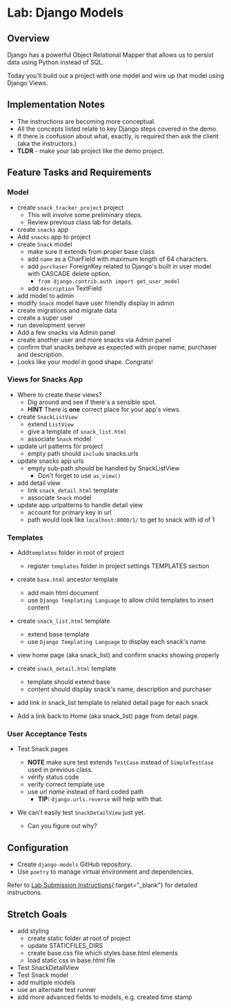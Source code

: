 # Lab: Django Models

## Overview

Django has a powerful Object Relational Mapper that allows us to persist data using Python instead of SQL.

Today you'll build out a project with one model and wire up that model using Django Views.

## Implementation Notes

- The instructions are becoming more conceptual.
- All the concepts listed relate to key Django steps covered in the demo.
- If there is confusion about what, exactly, is required then ask the client (aka the instructors.)
- **TLDR** - make your lab project like the demo project.

## Feature Tasks and Requirements

### Model

- create `snack_tracker_project` project
  - This will involve some preliminary steps.
  - Review previous class lab for details.
- create `snacks` app
- Add `snacks` app to project
- create `Snack` model
  - make sure it extends from proper base class
  - add `name` as a CharField with maximum length of 64 characters.
  - add `purchaser` ForeignKey related to Django's built in user model with CASCADE delete option.
    - `from django.contrib.auth import get_user_model`
  - add `description` TextField
- add model to admin
- modify `Snack` model have user friendly display in admin
- create migrations and migrate data
- create a super user
- run development server
- Add a few snacks via Admin panel
- create another user and more snacks via Admin panel
- confirm that snacks behave as expected with proper name, purchaser and description.
- Looks like your model in good shape. Congrats!

### Views for Snacks App

- Where to create these views?
  - Dig around and see if there's a sensible spot.
  - **HINT** There is **one** correct place for your app's views.
- create `SnackListView`
  - extend `ListView`
  - give a template of `snack_list.html`
  - associate `Snack` model
- update url patterns for project
  - empty path should `include` snacks.urls
- update snacks app urls
  - empty sub-path should be handled by SnackListView
    - Don't forget to use `as_view()`
- add detail view
  - link `snack_detail.html` template
  - associate `Snack` model
- update app urlpatterns to handle detail view
  - account for primary key in url
  - path would look like `localhost:8000/1/` to get to snack with id of 1

### Templates

- Add`templates` folder in root of project
  - register `templates` folder in project settings TEMPLATES section
- create `base.html` ancestor template
  - add main html document
  - use `Django Templating Language` to allow child templates to insert content
- create `snack_list.html` template
  - extend base template
  - use `Django Templating Language` to display each snack's name
- view home page (aka snack_list) and confirm snacks showing properly
- create `snack_detail.html` template
  - template should extend base
  - content should display snack's name, description and purchaser

- add link in snack_list template to related detail page for each snack
- Add a link back to Home (aka snack_list) page from detail page.

### User Acceptance Tests

- Test Snack pages
  - **NOTE** make sure test extends `TestCase` instead of `SimpleTestCase` used in previous class.
  - verify status code
  - verify correct template use
  - use url *name* instead of hard coded path
    - **TIP:** `django.urls.reverse` will help with that.

- We can't easily test `SnackDetailView` just yet.
  - Can you figure out why?

## Configuration

- Create `django-models` GitHub repository.
- Use `poetry` to manage virtual environment and dependencies.

Refer to [Lab Submission Instructions](../../../reference/submission-instructions/labs/){:target="_blank"} for detailed instructions.

## Stretch Goals

- add styling
  - create static folder at root of project
  - update STATICFILES_DIRS
  - create base.css file which styles base.html elements
  - load static css in base.html file
- Test SnackDetailView
- Test Snack model
- add multiple models
- use an alternate test runner
- add more advanced fields to models, e.g. created time stamp
